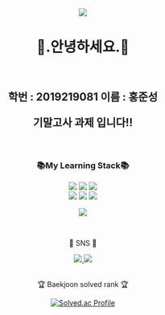 <div align=center>
   <img src="https://capsule-render.vercel.app/api?type=waving&color=auto&height=200&section=header&text=✏️스마트%20IT&fontSize=90" />   
</div>

<div align="center">
<h1>👋.안녕하세요.👋 </h1>
</div>
<br>

<div align="center">
<h2>학번 : 2019219081 이름 : 홍준성 <P>
기말고사 과제 입니다!! </h2>
</div>
<br>
<div align="center">
<h3> 📚My Learning Stack📚 </h3>
   <img src="https://img.shields.io/badge/Java-007396?style=flat&logo=Java&logoColor=white" />
   <img src="https://img.shields.io/badge/HTML5-E34F26?style=flat&logo=HTML5&logoColor=white" />
   <img src="https://img.shields.io/badge/Android Studio-68BC71?style=flat&logo=Android Studio&logoColor=white"/>
    <br/>
    <img src="https://img.shields.io/badge/Python-3776AB?style=flat&logo=Python&logoColor=white"/>
    <img src="https://img.shields.io/badge/Figma-8669AE?style=flat&logo=Figma&logoColor=white"/>
    <img src="https://img.shields.io/badge/Mysql-40D1F5?style=flat&logo=Mysql&logoColor=white"/>
    <p>
    <img src="https://img.shields.io/badge/Visual Studio Code-0287D0?style=flat&logo=Visual Studio Code&logoColor=white"/>
</div>
<br>
<div align=center>
   <p>🎨 SNS 🎨</p>
    <a href="mailto:015@naver.com">
      <img src="https://img.shields.io/badge/Mail-30B980?style=flat&logo=Naver&logoColor=white" />
   </a>
    <a href="https://www.instagram.com/hjs_0626/">
      <img src="https://img.shields.io/badge/Instagram-000000?style=flat&logo=Instagram&logoColor=white" />
   </a>
   <br>
</div>
<br>
<div align="center">
<p>🏆 Baekjoon solved rank 🏆</p>
   
[![Solved.ac Profile](http://mazassumnida.wtf/api/v2/generate_badge?boj=JunseongHONG)](https://solved.ac/JunseongHONG)
</div>